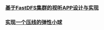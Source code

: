 ### [基于FastDFS集群的视听APP设计与实现](./audio-video-app-based-fastdfs)
### [实现一个压线的弹性小球](./ui-effect/bounce-ball-2020-6-25.md)